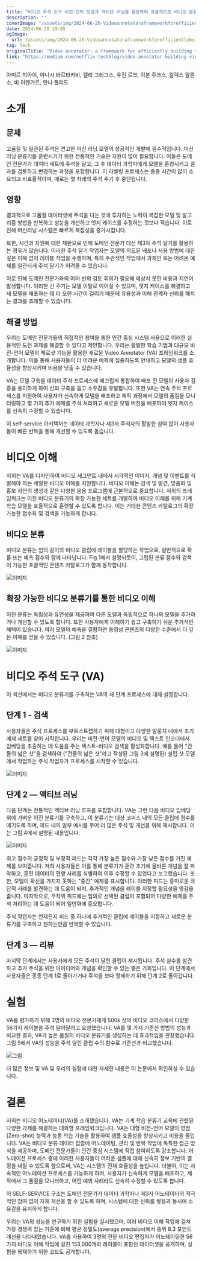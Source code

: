 ```yaml
---
title: "비디오 주석 도구 비전-언어 모델과 액티브 러닝을 활용하여 효율적으로 비디오 분류기를 만들 수 있는 프레임워크"
description: ""
coverImage: "/assets/img/2024-06-20-Videoannotatoraframeworkforefficientlybuildingvideoclassifiersusingvision-languagemodelsandactivelearning_0.png"
date: 2024-06-20 19:05
ogImage: 
  url: /assets/img/2024-06-20-Videoannotatoraframeworkforefficientlybuildingvideoclassifiersusingvision-languagemodelsandactivelearning_0.png
tag: Tech
originalTitle: "Video annotator: a framework for efficiently building video classifiers using vision-language models and active learning"
link: "https://medium.com/netflix-techblog/video-annotator-building-video-classifiers-using-vision-language-models-and-active-learning-8ebdda0b2db4"
---
```



아미르 지아이, 아니시 바르타카비, 켈리 그리그스, 유진 로크, 이본 주크스, 알렉스 알론소, 비 이엔가르, 안나 풀리도

# 소개

## 문제

고품질 및 일관된 주석은 견고한 머신 러닝 모델의 성공적인 개발에 필수적입니다. 머신 러닝 분류기를 훈련시키기 위한 전통적인 기술은 자원이 많이 필요합니다. 이들은 도메인 전문가가 데이터 세트에 주석을 달고, 그 후 데이터 과학자에게 모델을 훈련시키고 결과를 검토하고 변경하는 과정을 포함합니다. 이 라벨링 프로세스는 종종 시간이 많이 소요되고 비효율적이며, 때로는 몇 차례의 주석 주기 후 중단됩니다.

<div class="content-ad"></div>

## 영향

결과적으로 고품질 데이터셋에 주석을 다는 것에 투자하는 노력이 복잡한 모델 및 알고리즘 방법을 반복하고 성능을 개선하고 엣지 케이스를 수정하는 것보다 적습니다. 이로 인해 머신러닝 시스템은 빠르게 복잡성을 증가시킵니다.

또한, 시간과 자원에 대한 제한으로 인해 도메인 전문가 대신 제3자 주석 달기를 활용하는 경우가 많습니다. 이러한 주석 달기 작업자는 모델의 의도된 배포나 사용 방법에 대한 깊은 이해 없이 레이블 작업을 수행하며, 특히 주관적인 작업에서 과제인 또는 어려운 예제를 일관되게 주석 달기가 어려울 수 있습니다.

이로 인해 도메인 전문가와의 여러 번의 검토 회의가 필요해 예상치 못한 비용과 지연이 발생합니다. 이러한 긴 주기는 모델 이탈로 이어질 수 있으며, 엣지 케이스를 해결하고 새 모델을 배포하는 데 더 오랜 시간이 걸리기 때문에 유용성과 이해 관계자 신뢰를 해치는 결과를 초래할 수 있습니다.

<div class="content-ad"></div>

## 해결 방법

우리는 도메인 전문가들의 직접적인 참여을 통한 인간 중심 시스템 사용으로 이러한 실용적인 도전 과제를 해결할 수 있다고 제안합니다. 우리는 활발한 학습 기법과 대규모 비전-언어 모델의 제로샷 기능을 활용한 새로운 Video Annotator (VA) 프레임워크를 소개합니다. 이를 통해 사용자들이 더 어려운 예제에 집중하도록 안내하고 모델의 샘플 효율성을 향상시키며 비용을 낮출 수 있습니다.

VA는 모델 구축을 데이터 주석 프로세스에 매끄럽게 통합하여 배포 전 모델의 사용자 검증을 용이하게 하여 신뢰 구축을 돕고 소유감을 유발합니다. 또한 VA는 연속 주석 프로세스를 지원하여 사용자가 신속하게 모델을 배포하고 제작 과정에서 모델의 품질을 모니터링하고 몇 가지 추가 예제를 주석 처리하고 새로운 모델 버전을 배포하여 엣지 케이스를 신속히 수정할 수 있습니다.

이 self-service 아키텍처는 데이터 과학자나 제3자 주석자의 활발한 참여 없이 사용자들이 빠른 반복을 통해 개선할 수 있도록 돕습니다.

<div class="content-ad"></div>

# 비디오 이해

저희는 VA를 디자인하여 비디오 세그먼트 내에서 시각적인 이미지, 개념 및 이벤트를 식별해야 하는 세밀한 비디오 이해를 지원합니다. 비디오 이해는 검색 및 발견, 맞춤화 및 홍보 자산의 생성과 같은 다양한 응용 프로그램에 근본적으로 중요합니다. 저희의 프레임워크는 이진 비디오 분류기의 확장 가능한 세트를 개발하여 비디오 이해를 위해 기계 학습 모델을 효율적으로 훈련할 수 있도록 합니다. 이는 거대한 콘텐츠 카탈로그의 확장 가능한 점수화 및 검색을 가능하게 합니다.

## 비디오 분류

비디오 분류는 임의 길이의 비디오 클립에 레이블을 할당하는 작업으로, 일반적으로 확률 또는 예측 점수와 함께 나타납니다. Fig 1에서 설명되듯이, 고립된 분류 점수와 검색이 가능한 포괄적인 콘텐츠 카탈로그가 함께 동작합니다.

<div class="content-ad"></div>


![이미지](/assets/img/2024-06-20-Videoannotatoraframeworkforefficientlybuildingvideoclassifiersusingvision-languagemodelsandactivelearning_0.png)

## 확장 가능한 비디오 분류기를 통한 비디오 이해

이진 분류는 독립성과 유연성을 제공하여 다른 모델과 독립적으로 하나의 모델을 추가하거나 개선할 수 있도록 합니다. 또한 사용자에게 이해하기 쉽고 구축하기 쉬운 추가적인 혜택이 있습니다. 여러 모델의 예측을 결합하면 동영상 콘텐츠의 다양한 수준에서 더 깊은 이해를 얻을 수 있습니다. (그림 2 참조)

![이미지](/assets/img/2024-06-20-Videoannotatoraframeworkforefficientlybuildingvideoclassifiersusingvision-languagemodelsandactivelearning_1.png)


<div class="content-ad"></div>

# 비디오 주석 도구 (VA)

이 섹션에서는 비디오 분류기를 구축하는 VA의 세 단계 프로세스에 대해 설명합니다.

## 단계 1 - 검색

사용자들은 주석 프로세스를 부트스트랩하기 위해 대형이고 다양한 말뭉치 내에서 초기 예제 세트를 찾아 시작합니다. 우리는 비전-언어 모델의 비디오 및 텍스트 인코더에서 임베딩을 추출하는 데 도움을 주는 텍스트-비디오 검색을 활성화합니다. 예를 들어 "건물의 넓은 샷"을 검색하여 ("건물의 넓은 샷"라고 작성된 그림 3에 설명된) 설립 샷 모델에서 작업하는 주석 작업자가 프로세스를 시작할 수 있습니다.

<div class="content-ad"></div>


![이미지](/assets/img/2024-06-20-Videoannotatoraframeworkforefficientlybuildingvideoclassifiersusingvision-languagemodelsandactivelearning_2.png)

## 단계 2 — 액티브 러닝

다음 단계는 전통적인 액티브 러닝 루프를 포함합니다. VA는 그런 다음 비디오 임베딩 위에 가벼운 이진 분류기를 구축하고, 이 분류기는 대상 코퍼스 내의 모든 클립에 점수를 매기도록 하며, 피드 내의 일부 예시를 주어 더 많은 주석 및 개선을 위해 제시합니다. 이는 그림 4에서 설명된 내용입니다.

![이미지](/assets/img/2024-06-20-Videoannotatoraframeworkforefficientlybuildingvideoclassifiersusingvision-languagemodelsandactivelearning_3.png)


<div class="content-ad"></div>

최고 점수의 긍정적 및 부정적 피드는 각각 가장 높은 점수와 가장 낮은 점수를 가진 예제를 보여줍니다. 저희 사용자들은 이를 통해 분류기가 훈련 초기에 올바른 개념을 잘 파악하고, 훈련 데이터의 편향 사례를 식별하여 이후 수정할 수 있었다고 보고했습니다. 또한, 모델이 확신을 가지지 못하는 "중간" 예제를 표시합니다. 이러한 피드는 흥미로운 극단적 사례를 발견하는 데 도움이 되며, 추가적인 개념을 레이블 지정할 필요성을 영감을 줍니다. 마지막으로, 무작위 피드에는 임의로 선택된 클립이 포함되어 다양한 예제를 주석 처리하는 데 도움이 되어 일반화에 중요합니다.

주석 작업자는 언제든지 피드 중 하나에 추가적인 클립에 레이블을 지정하고 새로운 분류기를 구축하고 원하는만큼 반복할 수 있습니다.

## 단계 3 — 리뷰

마지막 단계에서는 사용자에게 모든 주석이 달린 클립이 제시됩니다. 주석 실수를 발견하고 추가 주석을 위한 아이디어와 개념을 확인할 수 있는 좋은 기회입니다. 이 단계에서 사용자들은 종종 단계 1로 돌아가거나 주석을 보다 정제하기 위해 단계 2로 돌아갑니다.

<div class="content-ad"></div>

# 실험

VA를 평가하기 위해 3명의 비디오 전문가에게 500k 샷의 비디오 코퍼스에서 다양한 56가지 레이블을 주석 달아달라고 요청했습니다. VA를 몇 가지 기준선 방법의 성능과 비교한 결과, VA가 높은 품질의 비디오 분류기를 생성하는 데 효과적임을 관찰했습니다. 그림 5에서 VA의 성능을 주석 달린 클립 수의 함수로 기준선과 비교했습니다.

![그림](/assets/img/2024-06-20-Videoannotatoraframeworkforefficientlybuildingvideoclassifiersusingvision-languagemodelsandactivelearning_4.png)

더 많은 정보 및 VA 및 우리의 실험에 대한 자세한 내용은 이 논문에서 확인하실 수 있습니다.

<div class="content-ad"></div>

# 결론

저희는 비디오 어노테이터(VA)를 소개했습니다. VA는 기계 학습 분류기 교육에 관련된 다양한 과제를 해결하는 대화형 프레임워크입니다. VA는 대형 비전-언어 모델의 영점(Zero-shot) 능력과 능동 학습 기술을 활용하여 샘플 효율성을 향상시키고 비용을 줄입니다. VA는 비디오 분류 데이터 집합에 어노테이팅, 관리 및 반복 작업에 독특한 접근 방식을 제공하며, 도메인 전문가들이 인간 중심 시스템에 직접 참여하도록 강조합니다. 어노테이션 프로세스 중에 이러한 사용자들이 어려운 샘플에 대해 신속히 정보 기반의 결정을 내릴 수 있도록 함으로써, VA는 시스템의 전체 효율성을 높입니다. 더불어, 이는 지속적인 어노테이션 프로세스를 가능하게 하며, 사용자가 신속하게 모델을 배포하고, 제작에서 그 품질을 모니터하고, 어떤 예외 사례라도 신속히 수정할 수 있도록 합니다.

이 SELF-SERVICE 구조는 도메인 전문가가 데이터 과학자나 제3자 어노테이터의 적극적인 참여 없이 자체 개선을 할 수 있도록 하며, 시스템에 대한 신뢰를 쌓음과 동시에 소유감을 유지하게 합니다.

우리는 VA의 성능을 연구하기 위한 실험을 실시했으며, 여러 비디오 이해 작업에 걸쳐 가장 경쟁력 있는 기준에 비해 평균 정밀도(average precision)에서 중위 8.3 포인트 개선을 나타내었습니다. VA를 사용하여 3명의 전문 비디오 편집자가 어노테이팅한 56가지 비디오 이해 작업에 걸친 153,000개의 레이블이 포함된 데이터셋을 공개하며, 실험을 복제하기 위한 코드도 공개합니다.